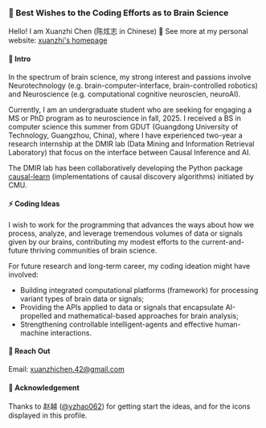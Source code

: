 ### 🌱 Best Wishes to the Coding Efforts as to Brain Science
Hello! I am Xuanzhi Chen (陈炫志 in Chinese) 👋
See more at my personal website: [xuanzhi's homepage](https://xuanzhichen.github.io)

#### 🔭 Intro
In the spectrum of brain science, my strong interest and passions involve Neurotechnology (e.g. brain-computer-interface, brain-controlled robotics) and Neuroscience (e.g. computational cognitive neuroscien, neuroAI).

Currently, I am an undergraduate student who are seeking for engaging a MS or PhD program as to neuroscience in fall, 2025.
I received a BS in computer science this summer from GDUT (Guangdong University of Technology, Guangzhou, China),
where I have experienced two-year a research internship at the DMIR lab (Data Mining and Information Retrieval Laboratory)
that focus on the interface between Causal Inference and AI.

The DMIR lab has been collaboratively developing the Python package [causal-learn](https://github.com/py-why/causal-learn) (implementations of causal discovery algorithms) initiated by CMU.

#### ⚡ Coding Ideas
I wish to work for the programming that advances the ways about how we process, analyze, and leverage tremendous volumes of data or signals given by our brains,
contributing my modest efforts to the current-and-future thriving communities of brain science.

For future research and long-term career, my coding ideation might have involved:
* Building integrated computational platforms (framework) for processing variant types of brain data or signals; 
* Providing the APIs applied to data or signals that encapsulate AI-propelled and mathematical-based approaches for brain analysis;  
* Strengthening controllable intelligent-agents and effective human-machine interactions.

#### 💬 Reach Out
Email: xuanzhichen.42@gmail.com

#### 👯 Acknowledgement
Thanks to 赵越 ([@yzhao062](https://viterbi-web.usc.edu/~yzhao010/)) for getting start the ideas, and for the icons displayed in this profile.

<!--
Here are some ideas to get you started:

- 🔭 I’m currently working on ...
- 🌱 I’m currently learning ...
- 👯 I’m looking to collaborate on ...
- 🤔 I’m looking for help with ...
- 💬 Ask me about ...
- 📫 How to reach me: ...
- 😄 Pronouns: ...
- ⚡ Fun fact: ...
-->

